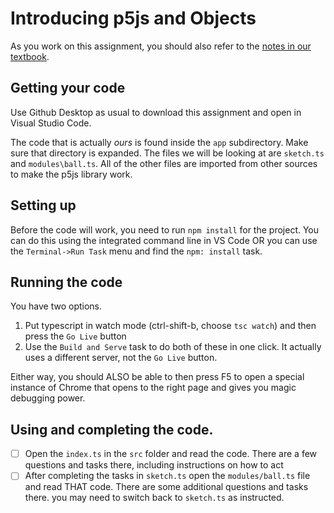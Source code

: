 # Introducing p5js and Objects

As you work on this assignment, you should also refer to the [notes in our textbook](https://graded-cs-resources.github.io/IB-Computer-Science-Notes/unit2/01_Programming_with_objects.html).

## Getting your code

Use Github Desktop as usual to download this assignment and open in Visual Studio Code.

The code that is actually *ours* is found inside the `app` subdirectory. Make sure that directory is expanded. The files we will be looking at are `sketch.ts` and `modules\ball.ts`. All of the other files are imported from other sources to make the p5js library work.

## Setting up

Before the code will work, you need to run `npm install` for the project. You can do this using the integrated command line in VS Code OR you can use the `Terminal->Run Task` menu and find the `npm: install` task.

## Running the code

You have two options. 
1. Put typescript in watch mode (ctrl-shift-b, choose `tsc watch`) and then press the `Go Live` button
2. Use the `Build and Serve` task to do both of these in one click. It actually uses a different server, not the `Go Live` button.

Either way, you should ALSO be able to then press F5 to open a special instance of Chrome that opens to the right page and gives you magic debugging power.

## Using and completing the code.

- [ ] Open the `index.ts` in the `src` folder and read the code. There are a few questions and tasks there, including instructions on how to act
- [ ] After completing the tasks in `sketch.ts` open the `modules/ball.ts` file and read THAT code. There are some additional questions and tasks there. you may need to switch back to `sketch.ts` as instructed. 